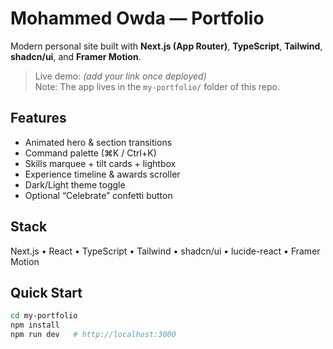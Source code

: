 # Mohammed Owda — Portfolio

Modern personal site built with **Next.js (App Router)**, **TypeScript**, **Tailwind**, **shadcn/ui**, and **Framer Motion**.

> Live demo: _(add your link once deployed)_  
> Note: The app lives in the `my-portfolio/` folder of this repo.

## Features
- Animated hero & section transitions
- Command palette (⌘K / Ctrl+K)
- Skills marquee + tilt cards + lightbox
- Experience timeline & awards scroller
- Dark/Light theme toggle
- Optional “Celebrate” confetti button

## Stack
Next.js • React • TypeScript • Tailwind • shadcn/ui • lucide-react • Framer Motion

## Quick Start
```bash
cd my-portfolio
npm install
npm run dev   # http://localhost:3000
